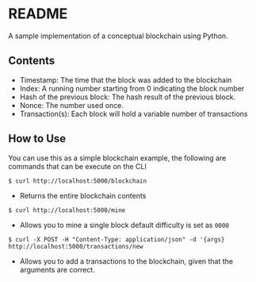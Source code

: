 # README

A sample implementation of a conceptual blockchain using Python.

## Contents

- Timestamp: The time that the block was added to the blockchain
- Index: A running number starting from 0 indicating the block number
- Hash of the previous block: The hash result of the previous block.
- Nonce: The number used once.
- Transaction(s): Each block will hold a variable number of transactions

## How to Use

You can use this as a simple blockchain example, the following are commands 
that can be execute on the CLI

`$ curl http://localhost:5000/blockchain` 
- Returns the entire blockchain contents

`$ curl http://localhost:5000/mine`
- Allows you to mine a single block default difficulty is set as `0000`

`$ curl -X POST -H "Content-Type: application/json" -d '{args} http://localhost:5000/transactions/new` 
- Allows you to add a transactions to the blockchain, given that
the arguments are correct.